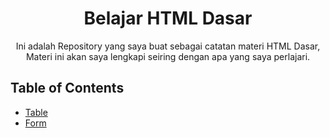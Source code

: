 <p align="center">
    <h1 align="center">Belajar HTML Dasar</h1>
    <p align="center">Ini adalah Repository yang saya buat sebagai catatan materi HTML Dasar, <br> Materi ini akan saya lengkapi seiring dengan apa yang saya perlajari.</p>

## Table of Contents

- [Table](table/TABLE.md)
- [Form](form/README.md)

